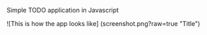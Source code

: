 Simple TODO application in Javascript 

![This is how the app looks like] (screenshot.png?raw=true "Title")